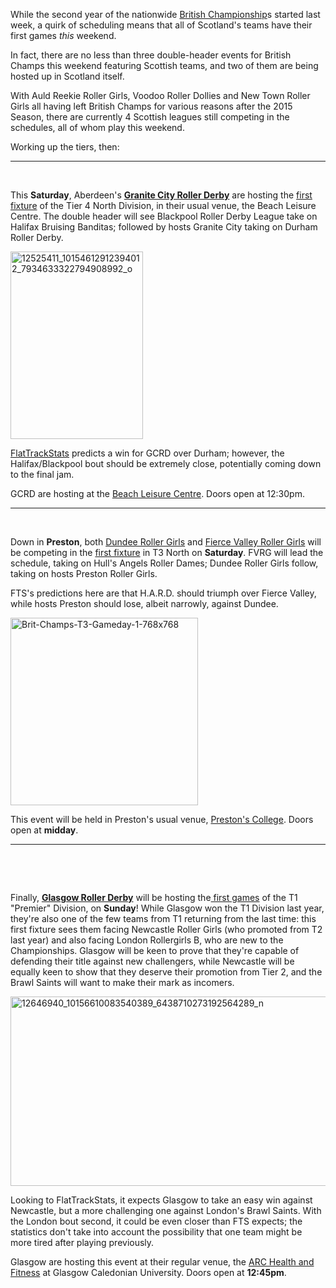 <html><body><p>While the second year of the nationwide <a href="http://www.britishchamps.com">British Championship</a>s started last week, a quirk of scheduling means that all of Scotland's teams have their first games <em>this</em> weekend.

In fact, there are no less than three double-header events for British Champs this weekend featuring Scottish teams, and two of them are being hosted up in Scotland itself.

With Auld Reekie Roller Girls, Voodoo Roller Dollies and New Town Roller Girls all having left British Champs for various reasons after the 2015 Season, there are currently 4 Scottish leagues still competing in the schedules, all of whom play this weekend.

Working up the tiers, then:

</p><hr>

 

This <strong>Saturday</strong>, Aberdeen's <strong><a href="http://www.granitecityrollerderby.co.uk/">Granite City Roller Derby</a></strong> are hosting the <a href="https://www.facebook.com/events/199093520445006/">first fixture</a> of the Tier 4 North Division, in their usual venue, the Beach Leisure Centre. The double header will see Blackpool Roller Derby League take on Halifax Bruising Banditas; followed by hosts Granite City taking on Durham Roller Derby.

<img class=" size-medium wp-image-5755 aligncenter" src="https://www.scottishrollerderbyblog.com/2016/02/12525411_10154612912394012_7934633322794908992_o.jpg?w=212" alt="12525411_10154612912394012_7934633322794908992_o" width="212" height="300">

<a href="http://www.flattrackstats.com">FlatTrackStats</a> predicts a win for GCRD over Durham; however, the Halifax/Blackpool bout should be extremely close, potentially coming down to the final jam.

GCRD are hosting at the <a href="https://www.google.co.uk/maps/place/Beach+Leisure+Centre/@57.1556049,-2.0820887,17z/data=!3m1!4b1!4m2!3m1!1s0x48840e4028217933:0x30c6b9176815da5b">Beach Leisure Centre</a>. Doors open at 12:30pm.

<hr>

 

Down in <strong>Preston</strong>, both <a href="https://www.facebook.com/dundeerollergirls/">Dundee Roller Girls</a> and <a href="http://www.fvrg.co.uk/">Fierce Valley Roller Girls</a> will be competing in the <a href="https://www.facebook.com/events/1755123161386637/">first fixture</a> in T3 North on <strong>Saturday</strong>. FVRG will lead the schedule, taking on Hull's Angels Roller Dames; Dundee Roller Girls follow, taking on hosts Preston Roller Girls.

FTS's predictions here are that H.A.R.D. should triumph over Fierce Valley, while hosts Preston should lose, albeit narrowly, against Dundee.

<img class=" size-medium wp-image-5743 aligncenter" src="https://www.scottishrollerderbyblog.com/2016/02/brit-champs-t3-gameday-1-768x768.jpg?w=300" alt="Brit-Champs-T3-Gameday-1-768x768" width="300" height="300">

This event will be held in Preston's usual venue, <a href="https://www.google.co.uk/maps/place/Preston's+College/@53.7849145,-2.7022612,17z/data=!3m1!4b1!4m2!3m1!1s0x487b721b0a2e51eb:0x9868b02f36edca68">Preston's College</a>. Doors open at <strong>midday</strong>.

<hr>

 

 

Finally, <strong><a href="http://www.glasgowrollerderby.com">Glasgow Roller Derby</a></strong> will be hosting the<a href="http://www.glasgowrollerderby.com/events-calendar/2016/2/21/british-roller-derby-championships-double-header"> first games</a> of the T1 "Premier" Division, on <strong>Sunday</strong>! While Glasgow won the T1 Division last year, they're also one of the few teams from T1 returning from the last time: this first fixture sees them facing Newcastle Roller Girls (who promoted from T2 last year) and also facing London Rollergirls B, who are new to the Championships. Glasgow will be keen to prove that they're capable of defending their title against new challengers, while Newcastle will be equally keen to show that they deserve their promotion from Tier 2, and the Brawl Saints will want to make their mark as incomers.

<img class="alignnone size-full wp-image-5761" src="/2016/02/12646940_10156610083540389_6438710273192564289_n.jpg" alt="12646940_10156610083540389_6438710273192564289_n" width="960" height="303">

Looking to FlatTrackStats, it expects Glasgow to take an easy win against Newcastle, but a more challenging one against London's Brawl Saints. With the London bout second, it could be even closer than FTS expects; the statistics don't take into account the possibility that one team might be more tired after playing previously.

Glasgow are hosting this event at their regular venue, the <a href="https://www.google.co.uk/maps/place/ARC:+Health+and+Fitness/@55.8662183,-4.2519236,17z/data=!3m1!4b1!4m2!3m1!1s0x4888441f10416197:0x3a9426f40d4b58b7">ARC Health and Fitness</a> at Glasgow Caledonian University. Doors open at <strong>12:45pm</strong>.</body></html>
